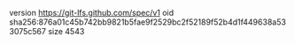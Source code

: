 version https://git-lfs.github.com/spec/v1
oid sha256:876a01c45b742bb9821b5fae9f2529bc2f52189f52b4d1f449638a533075c567
size 4543

